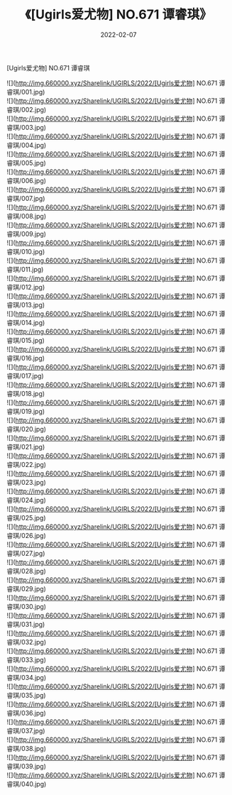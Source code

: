 ﻿---
layout: post
title:  《[Ugirls爱尤物] NO.671 谭睿琪》
date:   2022-02-07
img: http://img.660000.xyz/Sharelink/UGIRLS/2022/[Ugirls爱尤物] NO.671 谭睿琪/000.jpg
categories: [美女, 清纯, 唯美]
---

[Ugirls爱尤物] NO.671 谭睿琪

 ![](http://img.660000.xyz/Sharelink/UGIRLS/2022/[Ugirls爱尤物] NO.671 谭睿琪/001.jpg) <br>![](http://img.660000.xyz/Sharelink/UGIRLS/2022/[Ugirls爱尤物] NO.671 谭睿琪/002.jpg) <br>![](http://img.660000.xyz/Sharelink/UGIRLS/2022/[Ugirls爱尤物] NO.671 谭睿琪/003.jpg) <br>![](http://img.660000.xyz/Sharelink/UGIRLS/2022/[Ugirls爱尤物] NO.671 谭睿琪/004.jpg) <br>![](http://img.660000.xyz/Sharelink/UGIRLS/2022/[Ugirls爱尤物] NO.671 谭睿琪/005.jpg) <br>![](http://img.660000.xyz/Sharelink/UGIRLS/2022/[Ugirls爱尤物] NO.671 谭睿琪/006.jpg) <br>![](http://img.660000.xyz/Sharelink/UGIRLS/2022/[Ugirls爱尤物] NO.671 谭睿琪/007.jpg) <br>![](http://img.660000.xyz/Sharelink/UGIRLS/2022/[Ugirls爱尤物] NO.671 谭睿琪/008.jpg) <br>![](http://img.660000.xyz/Sharelink/UGIRLS/2022/[Ugirls爱尤物] NO.671 谭睿琪/009.jpg) <br>![](http://img.660000.xyz/Sharelink/UGIRLS/2022/[Ugirls爱尤物] NO.671 谭睿琪/010.jpg) <br>![](http://img.660000.xyz/Sharelink/UGIRLS/2022/[Ugirls爱尤物] NO.671 谭睿琪/011.jpg) <br>![](http://img.660000.xyz/Sharelink/UGIRLS/2022/[Ugirls爱尤物] NO.671 谭睿琪/012.jpg) <br>![](http://img.660000.xyz/Sharelink/UGIRLS/2022/[Ugirls爱尤物] NO.671 谭睿琪/013.jpg) <br>![](http://img.660000.xyz/Sharelink/UGIRLS/2022/[Ugirls爱尤物] NO.671 谭睿琪/014.jpg) <br>![](http://img.660000.xyz/Sharelink/UGIRLS/2022/[Ugirls爱尤物] NO.671 谭睿琪/015.jpg) <br>![](http://img.660000.xyz/Sharelink/UGIRLS/2022/[Ugirls爱尤物] NO.671 谭睿琪/016.jpg) <br>![](http://img.660000.xyz/Sharelink/UGIRLS/2022/[Ugirls爱尤物] NO.671 谭睿琪/017.jpg) <br>![](http://img.660000.xyz/Sharelink/UGIRLS/2022/[Ugirls爱尤物] NO.671 谭睿琪/018.jpg) <br>![](http://img.660000.xyz/Sharelink/UGIRLS/2022/[Ugirls爱尤物] NO.671 谭睿琪/019.jpg) <br>![](http://img.660000.xyz/Sharelink/UGIRLS/2022/[Ugirls爱尤物] NO.671 谭睿琪/020.jpg) <br>![](http://img.660000.xyz/Sharelink/UGIRLS/2022/[Ugirls爱尤物] NO.671 谭睿琪/021.jpg) <br>![](http://img.660000.xyz/Sharelink/UGIRLS/2022/[Ugirls爱尤物] NO.671 谭睿琪/022.jpg) <br>![](http://img.660000.xyz/Sharelink/UGIRLS/2022/[Ugirls爱尤物] NO.671 谭睿琪/023.jpg) <br>![](http://img.660000.xyz/Sharelink/UGIRLS/2022/[Ugirls爱尤物] NO.671 谭睿琪/024.jpg) <br>![](http://img.660000.xyz/Sharelink/UGIRLS/2022/[Ugirls爱尤物] NO.671 谭睿琪/025.jpg) <br>![](http://img.660000.xyz/Sharelink/UGIRLS/2022/[Ugirls爱尤物] NO.671 谭睿琪/026.jpg) <br>![](http://img.660000.xyz/Sharelink/UGIRLS/2022/[Ugirls爱尤物] NO.671 谭睿琪/027.jpg) <br>![](http://img.660000.xyz/Sharelink/UGIRLS/2022/[Ugirls爱尤物] NO.671 谭睿琪/028.jpg) <br>![](http://img.660000.xyz/Sharelink/UGIRLS/2022/[Ugirls爱尤物] NO.671 谭睿琪/029.jpg) <br>![](http://img.660000.xyz/Sharelink/UGIRLS/2022/[Ugirls爱尤物] NO.671 谭睿琪/030.jpg) <br>![](http://img.660000.xyz/Sharelink/UGIRLS/2022/[Ugirls爱尤物] NO.671 谭睿琪/031.jpg) <br>![](http://img.660000.xyz/Sharelink/UGIRLS/2022/[Ugirls爱尤物] NO.671 谭睿琪/032.jpg) <br>![](http://img.660000.xyz/Sharelink/UGIRLS/2022/[Ugirls爱尤物] NO.671 谭睿琪/033.jpg) <br>![](http://img.660000.xyz/Sharelink/UGIRLS/2022/[Ugirls爱尤物] NO.671 谭睿琪/034.jpg) <br>![](http://img.660000.xyz/Sharelink/UGIRLS/2022/[Ugirls爱尤物] NO.671 谭睿琪/035.jpg) <br>![](http://img.660000.xyz/Sharelink/UGIRLS/2022/[Ugirls爱尤物] NO.671 谭睿琪/036.jpg) <br>![](http://img.660000.xyz/Sharelink/UGIRLS/2022/[Ugirls爱尤物] NO.671 谭睿琪/037.jpg) <br>![](http://img.660000.xyz/Sharelink/UGIRLS/2022/[Ugirls爱尤物] NO.671 谭睿琪/038.jpg) <br>![](http://img.660000.xyz/Sharelink/UGIRLS/2022/[Ugirls爱尤物] NO.671 谭睿琪/039.jpg) <br>![](http://img.660000.xyz/Sharelink/UGIRLS/2022/[Ugirls爱尤物] NO.671 谭睿琪/040.jpg) <br>